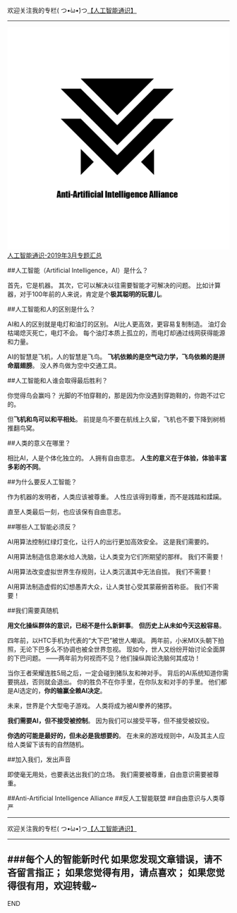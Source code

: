 欢迎关注我的专栏( つ•̀ω•́)つ[【人工智能通识】](https://www.jianshu.com/c/e9a7b7b7024d)

---

![](imgs/4324074-9ddae88af8eb10bf.png?imageMogr2/auto-orient/strip%7CimageView2/2/w/1240)
[人工智能通识-2019年3月专题汇总](https://www.jianshu.com/p/72685b77cfff)


##人工智能（Artificial Intelligence，AI）是什么？

首先，它是机器。
其次，它可以解决以往需要智能才可解决的问题。
比如计算器，对于100年前的人来说，肯定是个**极其聪明的玩意儿**。

##人工智能和人的区别是什么？

AI和人的区别就是电灯和油灯的区别。
AI比人更高效，更容易复制制造。
油灯会枯竭熄灭死亡，电灯不会。
每个油灯本质上孤立的，而电灯却通过线网获得能源和力量。

AI的智慧是飞机，人的智慧是飞鸟。
**飞机依赖的是空气动力学，飞鸟依赖的是拼命扇翅膀**。
没人养鸟做为空中交通工具。

##人工智能和人谁会取得最后胜利？

你觉得鸟会赢吗？
光脚的不怕穿鞋的，那是因为你没遇到穿跑鞋的，你跑不过它的。

但**飞机和鸟可以和平相处**。
前提是鸟不要在航线上久留，飞机也不要下降到树梢推翻鸟窝。

##人类的意义在哪里？

相比AI，人是个体化独立的。
人拥有自由意志。
**人生的意义在于体验，体验丰富多彩的不同**。

##为什么要反人工智能？

作为机器的发明者，人类应该被尊重。
人性应该得到尊重，而不是践踏和蹂躏。

直至人类最后一刻，也应该保有自由意志。

##哪些人工智能必须反？

AI用算法控制红绿灯变化，让行人的出行更加高效安全。
这是我们需要的。

AI用算法制造信息潮水给人洗脑，让人类变为它们所期望的那样。
我们不需要！

AI用算法改变虚拟世界生存规则，让人类沉湎其中无法自拔。
我们不需要！

AI用算法制造虚假的幻想愚弄大众，让人类甘心受其蒙蔽俯首称臣。
我们不需要！

##我们需要真随机

**用文化操纵群体的意识，已经不是什么新鲜事**。
**但历史上从未如今天这般容易**。

四年前，以HTC手机为代表的“大下巴”被世人嘲讽。
两年前，小米MIX头朝下拍照，无论下巴多么不协调也被全世界忽视。
现如今，世人又纷纷开始讨论全面屏的下巴问题。
——两年前为何视而不见？他们操纵舆论洗脑何其成功！

当你王者荣耀连胜5局之后，一定会碰到猪队友和神对手。
背后的AI系统知道你需要挑战，否则就会退出。
你的胜负不在你手里，在你队友和对手的手里。
他们都是AI选定的，**你的输赢全赖AI决定**。

未来，世界是个大型电子游戏。
人类将成为被AI豢养的猪猡。

**我们需要AI，但不接受被控制**。
因为我们可以接受平等，但不接受被奴役。

**你选的可能是最好的，但未必是我想要的**。
在未来的游戏规则中，AI及其主人应给人类留下该有的自然随机。


##加入我们，发出声音

即使毫无用处，也要表达出我们的立场。
我们需要被尊重，自由意识需要被尊重。


##Anti-Artificial Intelligence Alliance
##反人工智能联盟
##自由意识与人类尊严






---
欢迎关注我的专栏( つ•̀ω•́)つ[【人工智能通识】](https://www.jianshu.com/c/e9a7b7b7024d)

---
###每个人的智能新时代
如果您发现文章错误，请不吝留言指正；
如果您觉得有用，请点喜欢；
如果您觉得很有用，欢迎转载~
---
END
